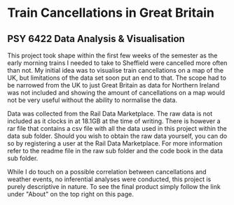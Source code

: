 # Train Cancellations in Great Britain 
## PSY 6422 Data Analysis & Visualisation

This project took shape within the first few weeks of the semester as the early morning trains I needed to take to Sheffield were cancelled more often than not. My initial idea was to visualise train cancellations on a map of the UK, but limitations of the data set soon put an end to that. The scope had to be narrowed from the UK to just Great Britain as data for Northern Ireland was not included and showing the amount of cancellations on a map would not be very useful without the ability to normalise the data.

Data was collected from the Rail Data Marketplace. The raw data is not included as it clocks in at 18.1GB at the time of writing. There is however a rar file that contains a csv file with all the data used in this project within the data sub folder. Should you wish to obtain the raw data yourself, you can do so by registering a user at the Rail Data Marketplace. For more information refer to the readme file in the raw sub folder and the code book in the data sub folder.

While I do touch on a possible correlation between cancellations and weather events, no inferential analyses were conducted, this project is purely descriptive in nature. To see the final product simply follow the link under "About" on the top right on this page.
